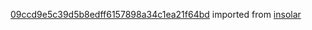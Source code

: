 [09ccd9e5c39d5b8edff6157898a34c1ea21f64bd](https://github.com/insolar/insolar/commit/09ccd9e5c39d5b8edff6157898a34c1ea21f64bd) imported from [insolar](https://github.com/insolar/insolar)
